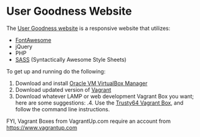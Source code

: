 # User Goodness Website

The [User Goodness website](http://www.usergoodness.com) is a responsive website that utilizes:

* [FontAwesome](http://fontawesome.io/)
* jQuery
* PHP
* [SASS](http://sass-lang.com/) (Syntactically Awesome Style Sheets)

To get up and running do the following:
1. Download and install [Oracle VM VirtualBox Manager](http://www.oracle.com/technetwork/es/server-storage/virtualbox/downloads/index.html)
2. Download updated version of [Vagrant](https://www.vagrantup.com/downloads.html)
3. Download whatever LAMP or web development Vagrant Box you want; here are some suggestions:
.4. Use the [Trusty64 Vagrant Box](https://app.vagrantup.com/ubuntu/boxes/trusty64), and follow the command line instructions.

FYI, Vagrant Boxes from VagrantUp.com require an account from https://www.vagrantup.com
